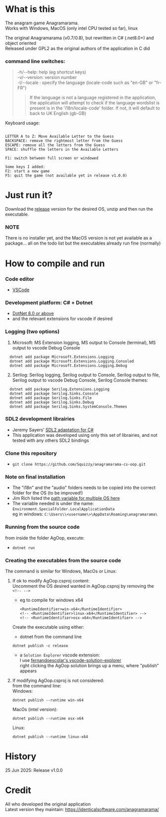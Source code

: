 # What is this

The anagram game Anagramarama.  
Works with Windows, MacOS (only intel CPU tested so far), linux  

The original Anagramarama (v0.7/0.8), but rewritten in C# (.net8.0+) and object oriented  
Released under GPL2 as the original authors of the application in C did  

### __command line__ switches:  

> -h/--help: help (eg shortcut keys)  
> -v/--version: version number  
> -l/--locale <locale-code>: specify the language (locale-code such as "en-GB" or "fr-FR")
> > If the language is not a language registered in the application, the application will attempt to check if the language wordslist is present is in the 'i18n/locale-code' folder. If not, it will default to back to UK English (gb-GB)  

Keyboard usage:  

```

LETTER A to Z: Move Available Letter to the Guess
BACKSPACE: remove the rightmost letter from the Guess
ESCAPE: remove all the letters from the Guess
SPACE: shuffle the letters in the Available Letters

F1: switch between full screen or windowed

Some keys I added:
F2: start a new game
F5: quit the game (not available yet in release v1.0.0)

```

# Just run it?
Download the [release](https://github.com/Squizzy/anagramarama-cs-oop/releases/tag/v1.0.0) version for the desired OS, unzip and then run the executable.  
### NOTE
There is no installer yet, and the MacOS version is not yet available as a package... all on the todo list but the executables already run fine (normally)  

# How to compile and run
### Code editor  
  - [VSCode](https://code.visualstudio.com/download)  
### Development platform: C# + Dotnet  
  - [DotNet 8.0 or above](https://dotnet.microsoft.com/en-us/download)  
  - and the relevant extensions for vscode if desired  
### Logging (two options)
 1. Microsoft: MS Extension logging, MS output to Console (terminal), MS output to vscode Debug Console  
  ```
    dotnet add package Microsoft.Extensions.Logging  
    dotnet add package Microsoft.Extensions.Logging.Consoled
    dotnet add package Microsoft.Extensions.Logging.Debug
  ```

2. Serilog: Serilog logging, Serilog output to Console, Serilog output to file, Serilog output to vscode Debug Console, Serilog Console themes:  
```
  dotnet add package Serilog.Extensions.Logging
  dotnet add package Serilog.Sinks.Console
  dotnet add package Serilog.Sinks.File
  dotnet add package Serilog.Sinks.Debug
  dotnet add package Serilog.Sinks.SystemConsole.Themes
```

### SDL2 development librairies
- Jeremy Sayers' [SDL2 adaptation for C#](https://jsayers.dev/tutorials/)  
- This application was developed using only this set of librairies, and not tested with any others SDL2 bindings  

### Clone this repository
- ```
  git clone https://github.com/Squizzy/anagramarama-cs-oop.git
  ```

### Note on final installation
  - The "i18n" and the "audio" folders needs to be copied into the correct folder for the OS (to be improved!)  
  - Jim Rich listed the [path variable for multiple OS here](https://jimrich.sk/environment-specialfolder-on-windows-linux-and-os-x/)  
  - The variable needed is under the name: ```Environment.SpecialFolder.LocalApplicationData```  
      eg in windows: ```C:\Users\\<username\>\AppData\Roaming\anagramarama\```

### Running from the source code
 from inside the folder AgOop, execute:  
- ```
  dotnet run
  ```

### Creating the executables from the source code
The command is similar for Windows, MacOs or Linux:  
1. If ok to modify AgOop.csproj content:  
Uncomment the OS desired wanted in AgOop.csproj by removing the ```<!-- -->```
    - eg to compile for windows x64  
      ```
      <RuntimeIdentifier>win-x64</RuntimeIdentifier>
      <!-- <RuntimeIdentifier>linux-x64</RuntimeIdentifier> -->
      <!-- <RuntimeIdentifier>osx-x64</RuntimeIdentifier> -->
      ```

    Create the executable using either:  
    - dotnet from the command line  
    ```
    dotnet publish -c release
    ```  
    - a ```Solution Explorer``` vscode extension:  
    I use [fernandoescolar's vscode-solution-explorer](vscode:extension/fernandoescolar.vscode-solution-explorer)  
    right clicking the AgOop solution brings up a menu, where "publish" appears  

2. If modifying AgOop.csproj is not considered:  
from the command line:  
    Windows:  
    ``` 
    dotnet publish --runtime win-x64
    ``` 
    MacOs (intel version):  
    ```
    dotnet publish --runtime osx-x64
    ```
    Linux:  
    ```
    dotnet publish --runtime linux-x64
    ``` 

# History
25 Jun 2025: Release v1.0.0

# Credit
All who developed the original application  
Latest version they maintain: https://identicalsoftware.com/anagramarama/